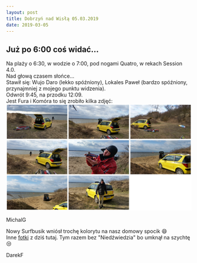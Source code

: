 ```yaml
---
layout: post
title: Dobrzyń nad Wisłą 05.03.2019
date: 2019-03-05
---
```


## Już po 6:00 coś widać...   

Na plaży o 6:30, w wodzie o 7:00, pod nogami Quatro, w rekach Session 4.0.  
Nad głową czasem słońce...  
Stawił się: Wujo Daro (lekko spóźniony), Lokales Paweł (bardzo
spóźniony, przynajmniej z mojego punktu widzenia).  
Odwrót 9:45, na przodku 12:09.  
Jest Fura i Komóra to się zrobiło kilka zdjęć:  
![SurfBus](https://raw.githubusercontent.com/naspocie/blog/master/images/2019-03-05-Dobrzyn/SurfBus.jpg "SurfBus")

MichalG  

Nowy Surfbusik wniósł trochę kolorytu na nasz domowy spocik :smile:  
Inne [fotki](https://www.facebook.com/vistulasurf/photos/pcb.1428650117275319/1428638927276438/?type=3&theater) z dziś tutaj. Tym razem bez "Niedźwiedzia" bo umknął na szychtę :unamused:  

DarekF  
